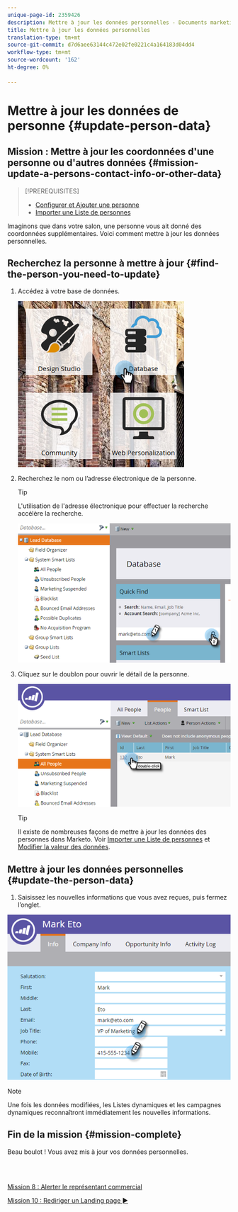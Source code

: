 ```yaml
---
unique-page-id: 2359426
description: Mettre à jour les données personnelles - Documents marketing - Documentation du produit
title: Mettre à jour les données personnelles
translation-type: tm+mt
source-git-commit: d7d6aee63144c472e02fe0221c4a164183d04dd4
workflow-type: tm+mt
source-wordcount: '162'
ht-degree: 0%

---
```



# Mettre à jour les données de personne {#update-person-data}

## Mission : Mettre à jour les coordonnées d&#39;une personne ou d&#39;autres données {#mission-update-a-persons-contact-info-or-other-data}

>[!PREREQUISITES]
>
>* [Configurer et Ajouter une personne](/help/marketo/getting-started/quick-wins/get-set-up-and-add-a-person.md)
>* [Importer une Liste de personnes](/help/marketo/getting-started/quick-wins/import-a-list-of-people.md)


Imaginons que dans votre salon, une personne vous ait donné des coordonnées supplémentaires. Voici comment mettre à jour les données personnelles.

## Recherchez la personne à mettre à jour {#find-the-person-you-need-to-update}

1. Accédez à votre base de données.

   ![](assets/db-3.png)

1. Recherchez le nom ou l’adresse électronique de la personne.

   >[!TIP]
   >
   >L&#39;utilisation de l&#39;adresse électronique pour effectuer la recherche accélère la recherche.

   ![](assets/two-rubiks.png)

1. Cliquez sur le doublon pour ouvrir le détail de la personne.

   ![](assets/three-rubiks.png)

   >[!TIP]
   >
   >Il existe de nombreuses façons de mettre à jour les données des personnes dans Marketo. Voir [Importer une Liste de personnes](/help/marketo/getting-started/quick-wins/import-a-list-of-people.md) et [Modifier la valeur des données](/help/marketo/product-docs/core-marketo-concepts/smart-campaigns/flow-actions/change-data-value.md).

## Mettre à jour les données personnelles {#update-the-person-data}

1. Saisissez les nouvelles informations que vous avez reçues, puis fermez l’onglet.

![](assets/four-rubiks.png)

>[!NOTE]
>
>Une fois les données modifiées, les Listes dynamiques et les campagnes dynamiques reconnaîtront immédiatement les nouvelles informations.

## Fin de la mission {#mission-complete}

Beau boulot ! Vous avez mis à jour vos données personnelles.

<br> 

[Mission 8 : Alerter le représentant commercial](/help/marketo/getting-started/quick-wins/alert-the-sales-rep.md)

[Mission 10 : Rediriger un Landing page ►](/help/marketo/getting-started/quick-wins/redirect-a-landing-page.md)
